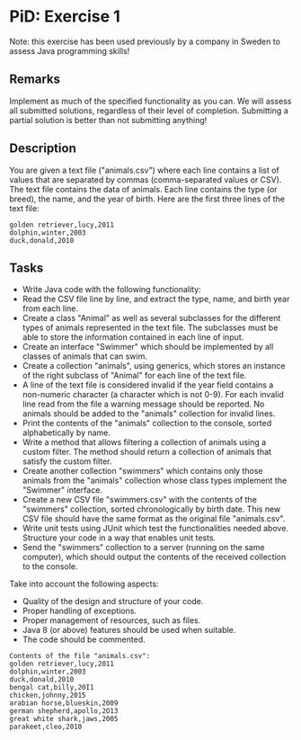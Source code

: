 # PiD: Exercise 1
Note: this exercise has been used previously by a company in Sweden to assess Java programming skills!
## Remarks
Implement as much of the specified functionality as you can. We will assess all submitted solutions, regardless of their level of completion. Submitting a partial solution is better than not submitting anything!

## Description
You are given a text file ("animals.csv") where each line contains a list of values that are separated by commas (comma-separated values or CSV). The text file contains the data of animals. Each line contains the type (or breed), the name, and the year of birth. Here are the first three lines of the text file:
```
golden retriever,lucy,2011
dolphin,winter,2003
duck,donald,2010
```
## Tasks
- Write Java code with the following functionality:
- Read the CSV file line by line, and extract the type, name, and birth year from each line.
- Create a class "Animal" as well as several subclasses for the different types of animals represented in the text file. The subclasses must be able to store the information contained in each line of input.
- Create an interface "Swimmer" which should be implemented by all classes of animals that can swim.
- Create a collection "animals", using generics, which stores an instance of the right subclass of "Animal" for each line of the text file.
- A line of the text file is considered invalid if the year field contains a non-numeric character (a character which is not 0-9). For each invalid line read from the file a warning message should be reported. No animals should be added to the "animals" collection for invalid lines.
- Print the contents of the "animals" collection to the console, sorted alphabetically by name.
- Write a method that allows filtering a collection of animals using a custom filter. The method should return a collection of animals that satisfy the custom filter.
- Create another collection "swimmers" which contains only those animals from the "animals" collection whose class types implement the "Swimmer" interface.
- Create a new CSV file "swimmers.csv" with the contents of the "swimmers" collection, sorted chronologically by birth date. This new CSV file should have the same format as the original file "animals.csv".
- Write unit tests using JUnit which test the functionalities needed above. Structure your code in a way that enables unit tests.
- Send the "swimmers" collection to a server (running on the same computer), which should output the contents of the received collection to the console.

Take into account the following aspects:

- Quality of the design and structure of your code.
- Proper handling of exceptions.
- Proper management of resources, such as files.
- Java 8 (or above) features should be used when suitable.
- The code should be commented.
```
Contents of the file "animals.csv":
golden retriever,lucy,2011
dolphin,winter,2003
duck,donald,2010
bengal cat,billy,20I1
chicken,johnny,2015
arabian horse,blueskin,2009
german shepherd,apollo,2O13
great white shark,jaws,2005
parakeet,cleo,2010
```
